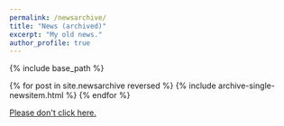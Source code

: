 ```yaml
---
permalink: /newsarchive/
title: "News (archived)"
excerpt: "My old news."
author_profile: true
---
```


{% include base_path %}


{% for post in site.newsarchive reversed %}
  {% include archive-single-newsitem.html %}
{% endfor %}


<!-- jQuery: Grab Google CDN jQuery. fall back to local if necessary -->
<script src="https://ajax.googleapis.com/ajax/libs/jquery/1.4.2/jquery.min.js"></script>

<script>!window.jQuery && document.write('<script src="profgavinbrown.github.io/raptorize/jquery-1.4.1.min.js"><\/script>')</script>
	
<!-- The raptorize file  -->
<script src="profgavinbrown.github.io/raptorize/jquery.raptorize.1.0.js"></script>
		
<a href="#" class="raptorizeMe">Please don't click here.</a>	
